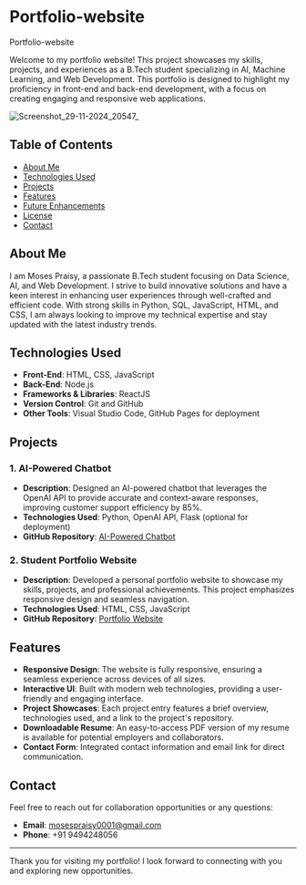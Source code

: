 # Portfolio-website
Portfolio-website

Welcome to my portfolio website! This project showcases my skills, projects, and experiences as a B.Tech student specializing in AI, Machine Learning, and Web Development. This portfolio is designed to highlight my proficiency in front-end and back-end development, with a focus on creating engaging and responsive web applications.


![Screenshot_29-11-2024_20547_](https://github.com/user-attachments/assets/908adefc-50d1-4fb1-9f14-d730d78ee965)


## Table of Contents
- [About Me](#about-me)
- [Technologies Used](#technologies-used)
- [Projects](#projects)
- [Features](#features)
- [Future Enhancements](#future-enhancements)
- [License](#license)
- [Contact](#contact)

## About Me
I am Moses Praisy, a passionate B.Tech student focusing on Data Science, AI, and Web Development. I strive to build innovative solutions and have a keen interest in enhancing user experiences through well-crafted and efficient code. With strong skills in Python, SQL, JavaScript, HTML, and CSS, I am always looking to improve my technical expertise and stay updated with the latest industry trends.

## Technologies Used
- **Front-End**: HTML, CSS, JavaScript
- **Back-End**: Node.js
- **Frameworks & Libraries**: ReactJS
- **Version Control**: Git and GitHub
- **Other Tools**: Visual Studio Code, GitHub Pages for deployment

## Projects

### 1. **AI-Powered Chatbot**
- **Description**: Designed an AI-powered chatbot that leverages the OpenAI API to provide accurate and context-aware responses, improving customer support efficiency by 85%.
- **Technologies Used**: Python, OpenAI API, Flask (optional for deployment)
- **GitHub Repository**: [AI-Powered Chatbot]([https://github.com/yourusername/gpt-4o-chatbot](https://github.com/Moses02git))

### 2. **Student Portfolio Website**
- **Description**: Developed a personal portfolio website to showcase my skills, projects, and professional achievements. This project emphasizes responsive design and seamless navigation.
- **Technologies Used**: HTML, CSS, JavaScript
- **GitHub Repository**: [Portfolio Website]([https://github.com/Moses02git])

## Features
- **Responsive Design**: The website is fully responsive, ensuring a seamless experience across devices of all sizes.
- **Interactive UI**: Built with modern web technologies, providing a user-friendly and engaging interface.
- **Project Showcases**: Each project entry features a brief overview, technologies used, and a link to the project's repository.
- **Downloadable Resume**: An easy-to-access PDF version of my resume is available for potential employers and collaborators.
- **Contact Form**: Integrated contact information and email link for direct communication.

## Contact
Feel free to reach out for collaboration opportunities or any questions:

- **Email**: [mosespraisy0001@gmail.com](mailto:mosespraisy0001@gmail.com)
- **Phone**: +91 9494248056

---

Thank you for visiting my portfolio! I look forward to connecting with you and exploring new opportunities.
